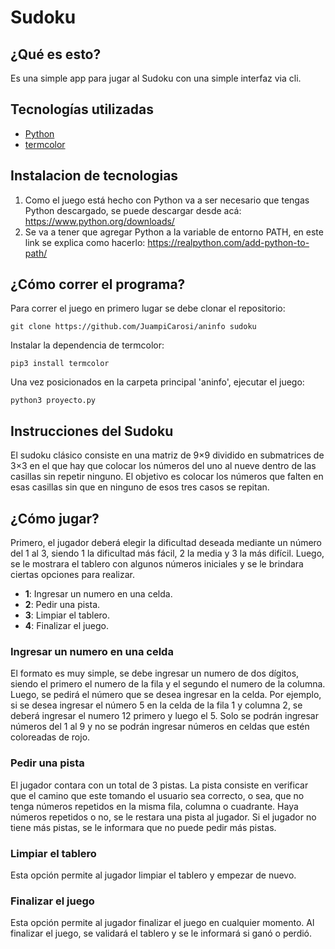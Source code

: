 # Sudoku
## ¿Qué es esto?
Es una simple app para jugar al Sudoku con una simple interfaz via cli.

## Tecnologías utilizadas
- [Python](https://www.python.org/downloads/)
- [termcolor](https://pypi.org/project/termcolor/)

## Instalacion de tecnologias

1. Como el juego está hecho con Python va a ser necesario que tengas Python descargado, se puede descargar desde acá: https://www.python.org/downloads/
2. Se va a tener que agregar Python a la variable de entorno PATH, en este link se explica como hacerlo: https://realpython.com/add-python-to-path/

## ¿Cómo correr el programa?
Para correr el juego en primero lugar se debe clonar el repositorio:
```
git clone https://github.com/JuampiCarosi/aninfo sudoku
```
Instalar la dependencia de termcolor:
```
pip3 install termcolor
```
Una vez posicionados en la carpeta principal 'aninfo', ejecutar el juego:
```
python3 proyecto.py
```
## Instrucciones del Sudoku

El sudoku clásico consiste en una matriz de 9×9 dividido en submatrices de 3×3 en el que hay que colocar los números del uno al nueve dentro de las casillas sin repetir ninguno. El objetivo es colocar los números que falten en esas casillas sin que en ninguno de esos tres casos se repitan.

## ¿Cómo jugar?
Primero, el jugador deberá elegir la dificultad deseada mediante un número del 1 al 3, siendo 1 la dificultad más fácil, 2 la media y 3 la más difícil. Luego, se le mostrara el tablero con algunos números iniciales y se le brindara ciertas opciones para realizar.
- **1**: Ingresar un numero en una celda.
- **2**: Pedir una pista.
- **3**: Limpiar el tablero.
- **4**: Finalizar el juego.

### Ingresar un numero en una celda
El formato es muy simple, se debe ingresar un numero de dos dígitos, siendo el primero el numero de la fila y el segundo el numero de la columna. Luego, se pedirá el número que se desea ingresar en la celda. Por ejemplo, si se desea ingresar el número 5 en la celda de la fila 1 y columna 2, se deberá ingresar el numero 12 primero y luego el 5. Solo se podrán ingresar números del 1 al 9 y no se podrán ingresar números en celdas que estén coloreadas de rojo.

### Pedir una pista
El jugador contara con un total de 3 pistas. La pista consiste en verificar que el camino que este tomando el usuario sea correcto, o sea, que no tenga números repetidos en la misma fila, columna o cuadrante. Haya números repetidos o no, se le restara una pista al jugador. Si el jugador no tiene más pistas, se le informara que no puede pedir más pistas.

### Limpiar el tablero
Esta opción permite al jugador limpiar el tablero y empezar de nuevo.

### Finalizar el juego
Esta opción permite al jugador finalizar el juego en cualquier momento. Al finalizar el juego, se validará el tablero y se le informará si ganó o perdió.

